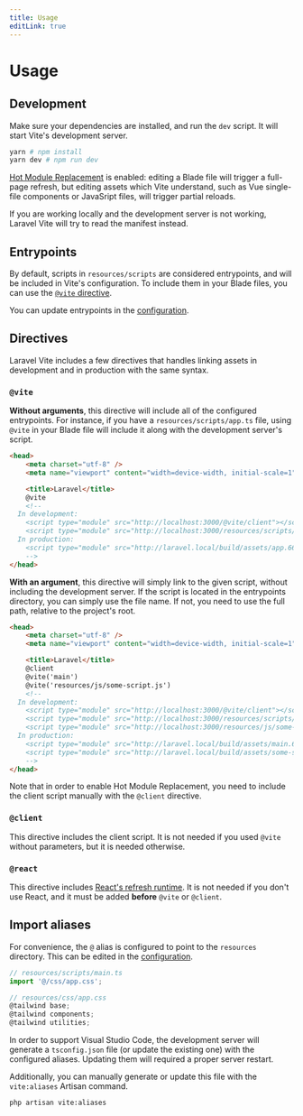 ```yaml
---
title: Usage
editLink: true
---
```


# Usage

## Development

Make sure your dependencies are installed, and run the `dev` script. It will start Vite's development server.

```bash
yarn # npm install
yarn dev # npm run dev
```

[Hot Module Replacement](https://vitejs.dev/guide/features.html#hot-module-replacement) is enabled: editing a Blade file will trigger a full-page refresh, but editing assets which Vite understand, such as Vue single-file components or JavaSript files, will trigger partial reloads.

If you are working locally and the development server is not working, Laravel Vite will try to read the manifest instead.

## Entrypoints

By default, scripts in `resources/scripts` are considered entrypoints, and will be included in Vite's configuration. To include them in your Blade files, you can use the [`@vite` directive](#directives).

You can update entrypoints in the [configuration](/guide/configuration#entrypoints).

## Directives

Laravel Vite includes a few directives that handles linking assets in development and in production with the same syntax.

### `@vite`

**Without arguments**, this directive will include all of the configured entrypoints. For instance, if you have a `resources/scripts/app.ts` file, using `@vite` in your Blade file will include it along with the development server's script.

<!-- prettier-ignore -->
```html
<head>
	<meta charset="utf-8" />
	<meta name="viewport" content="width=device-width, initial-scale=1" />

	<title>Laravel</title>
	@vite
	<!--
  In development:
    <script type="module" src="http://localhost:3000/@vite/client"></script>
    <script type="module" src="http://localhost:3000/resources/scripts/app.ts"></script>
  In production:
    <script type="module" src="http://laravel.local/build/assets/app.66e83946.js"></script>
	-->
</head>
```

**With an argument**, this directive will simply link to the given script, without including the development server. If the script is located in the entrypoints directory, you can simply use the file name. If not, you need to use the full path, relative to the project's root.

<!-- prettier-ignore -->
```html
<head>
	<meta charset="utf-8" />
	<meta name="viewport" content="width=device-width, initial-scale=1" />

	<title>Laravel</title>
	@client
	@vite('main')
	@vite('resources/js/some-script.js')
	<!-- 
  In development:
    <script type="module" src="http://localhost:3000/@vite/client"></script>
    <script type="module" src="http://localhost:3000/resources/scripts/main.ts"></script>
    <script type="module" src="http://localhost:3000/resources/js/some-script.js"></script>
  In production:
    <script type="module" src="http://laravel.local/build/assets/main.66e83946.js"></script>
    <script type="module" src="http://laravel.local/build/assets/some-script.6d3515d2.js"></script>
	-->
</head>
```

Note that in order to enable Hot Module Replacement, you need to include the client script manually with the `@client` directive.

### `@client`

This directive includes the client script. It is not needed if you used `@vite` without parameters, but it is needed otherwise.

### `@react`

This directive includes [React's refresh runtime](https://vitejs.dev/guide/backend-integration.html#backend-integration). It is not needed if you don't use React, and it must be added **before** `@vite` or `@client`.

## Import aliases

For convenience, the `@` alias is configured to point to the `resources` directory. This can be edited in the [configuration](/guide/configuration#aliases).

```ts
// resources/scripts/main.ts
import '@/css/app.css';

// resources/css/app.css
@tailwind base;
@tailwind components;
@tailwind utilities;
```

In order to support Visual Studio Code, the development server will generate a `tsconfig.json` file (or update the existing one) with the configured aliases. Updating them will required a proper server restart.

Additionally, you can manually generate or update this file with the `vite:aliases` Artisan command.

```bash
php artisan vite:aliases
```
